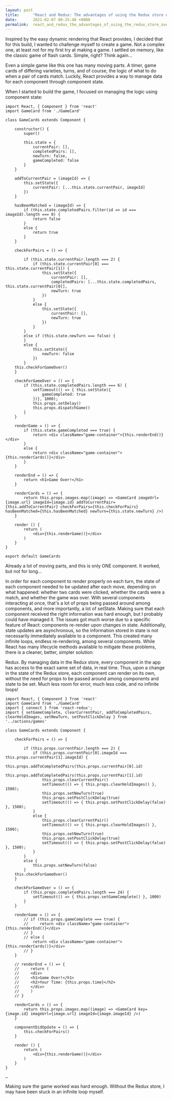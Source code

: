 ```yaml
---
layout: post
title:      "React and Redux: The advantages of using the Redux store over local state"
date:       2021-02-07 00:25:48 +0000
permalink:  react_and_redux_the_advantages_of_using_the_redux_store_over_local_state
---
```


Inspired by the easy dynamic rendering that React provides, I decided that for this build, I wanted to challenge myself to create a game. Not a complex one, at least not for my first try at making a game. I settled on memory, like the classic game of flash cards. Simple, right? Think again…

Even a simple game like this one has many moving parts. A timer, game cards of differing varieties, turns, and of course, the logic of what to do when a pair of cards match. Luckily, React provides a way to manage data for each component through component state. 

When I started to build the game, I focused on managing the logic using component state:

```
import React, { Component } from 'react'
import GameCard from './GameCard'

class GameCards extends Component {

    constructor() {
        super()

        this.state = {
            currentPair: [],
            completedPairs: [],
            newTurn: false,
            gameCompleted: false
        }
    }

    addToCurrentPair = (imageId) => {
        this.setState({
            currentPair: [...this.state.currentPair, imageId]
        })
    }

    hasBeenMatched = (imageId) => {
        if (this.state.completedPairs.filter(id => id === imageId).length === 0) {
            return false
        }
        else {
            return true
        }
    }

    checkForPairs = () => {

        if (this.state.currentPair.length === 2) {
            if (this.state.currentPair[0] === this.state.currentPair[1]) {
                this.setState({
                    currentPair: [],
                    completedPairs: [...this.state.completedPairs, this.state.currentPair[0]],
                    newTurn: true
                })
            }
            else {
                this.setState({
                    currentPair: [],
                    newTurn: true
                })
            }
        }
        else if (this.state.newTurn === false) {
        }
        else {
            this.setState({
                newTurn: false
            })
        }
    this.checkForGameOver()
    }

    checkForGameOver = () => {
        if (this.state.completedPairs.length === 6) {
            setTimeout(() => { this.setState({
                gameCompleted: true
            })}, 1000);
            this.props.setDelay()
            this.props.dispatchGame()
        }
    }

    renderGame = () => {
        if (this.state.gameCompleted === true) {
            return <div className="game-container">{this.renderEnd()}</div>        
        }
        else {
            return <div className="game-container">{this.renderCards()}</div>
        }
    }

    renderEnd = () => {
        return <h1>Game Over!</h1>
    }

    renderCards = () => {
        return this.props.images.map((image) => <GameCard imageUrl={image.url} imageId={image.id} addToCurrentPair={this.addToCurrentPair} checkForPairs={this.checkForPairs} hasBeenMatched={this.hasBeenMatched} newTurn={this.state.newTurn} />)
    }

    render () {
        return (
            <div>{this.renderGame()}</div>
        )
    }
}

export default GameCards
```

Already a lot of moving parts, and this is only ONE component. It worked, but not for long…

In order for each component to render properly on each turn, the state of each component needed to be updated after each move, depending on what happened: whether two cards were clicked, whether the cards were a match, and whether the game was over. With several components interacting at once, that's a lot of props being passed around among components, and more importantly, a lot of setState. Making sure that each component received the right information was hard enough, but I probably could have managed it. The issues got much worse due to a specific feature of React: components re-render upon changes in state. Additionally, state updates are asynchronous, so the information stored in state is not necessarily immediately available to a component. This created many infinite loops, endless re-rendering, among several components. While React has many lifecycle methods available to mitigate these problems, there is a cleaner, better, simpler solution:

Redux. By managing data in the Redux store, every component in the app has access to the exact same set of data, in real time. Thus, upon a change in the state of the Redux store, each component can render on its own, without the need for props to be passed around among components and state to be set. Much less room for error, much less code, and no infinite loops!

```
import React, { Component } from 'react'
import GameCard from './GameCard'
import { connect } from 'react-redux';
import { setGameComplete, clearCurrentPair, addToCompletedPairs, clearHoldImages, setNewTurn, setPostClickDelay } from '../actions/games'

class GameCards extends Component {

    checkForPairs = () => {

        if (this.props.currentPair.length === 2) {
            if (this.props.currentPair[0].imageId === this.props.currentPair[1].imageId) {
                this.props.addToCompletedPairs(this.props.currentPair[0].id)
                this.props.addToCompletedPairs(this.props.currentPair[1].id)
                this.props.clearCurrentPair()
                setTimeout(() => { this.props.clearHoldImages() }, 1500); 
                this.props.setNewTurn(true)
                this.props.setPostClickDelay(true)        
                setTimeout(() => { this.props.setPostClickDelay(false) }, 1500); 
            }
            else {
                this.props.clearCurrentPair()
                setTimeout(() => { this.props.clearHoldImages() }, 1500); 
                this.props.setNewTurn(true)
                this.props.setPostClickDelay(true)        
                setTimeout(() => { this.props.setPostClickDelay(false) }, 1500); 
            }
        }
        else {
            this.props.setNewTurn(false)
        }
    this.checkForGameOver()
    }

    checkForGameOver = () => {
        if (this.props.completedPairs.length === 24) {
            setTimeout(() => { this.props.setGameComplete() }, 1000)
        }
    }

    renderGame = () => {
        // if (this.props.gameComplete === true) {
        //     return <div className="game-container">{this.renderEnd()}</div>        
        // }
        // else {
            return <div className="game-container">{this.renderCards()}</div>
        // }
    }

    // renderEnd = () => {
    //     return (
    //     <div>
    //     <h1>Game Over!</h1>
    //     <h2>Your Time: {this.props.time}</h2>
    //     </div>
    //     )
    // }

    renderCards = () => {
        return this.props.images.map((image) => <GameCard key={image.id} imageUrl={image.url} imageId={image.imageId} />)
    }

    componentDidUpdate = () => {
        this.checkForPairs()
    }

    render () {
        return (
            <div>{this.renderGame()}</div>
        )
    }
}

…

```

Making sure the game worked was hard enough. Without the Redux store, I may have been stuck in an infinite loop myself.

